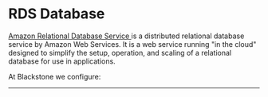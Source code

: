 # RDS Database

[Amazon Relational Database Service ](https://aws.amazon.com/rds/)is a distributed relational database service by Amazon Web Services. It is a web service running "in the cloud" designed to simplify the setup, operation, and scaling of a relational database for use in applications. 

At Blackstone we configure:



---


